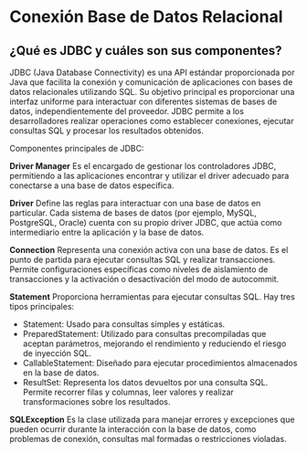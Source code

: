 # Conexión Base de Datos Relacional
## ¿Qué es JDBC y cuáles son sus componentes?
JDBC (Java Database Connectivity) es una API estándar proporcionada por Java que facilita la conexión y comunicación de aplicaciones con bases de datos relacionales utilizando SQL. Su objetivo principal es proporcionar una interfaz uniforme para interactuar con diferentes sistemas de bases de datos, independientemente del proveedor. JDBC permite a los desarrolladores realizar operaciones como establecer conexiones, ejecutar consultas SQL y procesar los resultados obtenidos.

Componentes principales de JDBC:

 **Driver Manager**
 Es el encargado de gestionar los controladores JDBC, permitiendo a las aplicaciones encontrar y utilizar el driver adecuado para conectarse a una base de datos     específica.

 **Driver**
 Define las reglas para interactuar con una base de datos en particular. Cada sistema de bases de datos (por ejemplo, MySQL, PostgreSQL, Oracle) cuenta con su propio  driver JDBC, que actúa como intermediario entre la aplicación y la base de datos.

 **Connection**
 Representa una conexión activa con una base de datos. Es el punto de partida para ejecutar consultas SQL y realizar transacciones. Permite configuraciones específicas como niveles de aislamiento de transacciones y la activación o desactivación del modo de autocommit.

 **Statement**
 Proporciona herramientas para ejecutar consultas SQL. Hay tres tipos principales:

 -  Statement: Usado para consultas simples y estáticas.
 -  PreparedStatement: Utilizado para consultas precompiladas que aceptan parámetros, mejorando el rendimiento y reduciendo el riesgo de inyección SQL.
 -  CallableStatement: Diseñado para ejecutar procedimientos almacenados en la base de datos.
 -  ResultSet: Representa los datos devueltos por una consulta SQL. Permite recorrer filas y columnas, leer valores y realizar transformaciones sobre los resultados.
  
 **SQLException**
 Es la clase utilizada para manejar errores y excepciones que pueden ocurrir durante la interacción con la base de datos, como problemas de conexión, consultas mal formadas o restricciones violadas.


